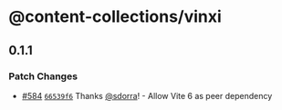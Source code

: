 # @content-collections/vinxi

## 0.1.1

### Patch Changes

- [#584](https://github.com/sdorra/content-collections/pull/584) [`66539f6`](https://github.com/sdorra/content-collections/commit/66539f6eea3738e3342a0ec7a85d26835b8b2602) Thanks [@sdorra](https://github.com/sdorra)! - Allow Vite 6 as peer dependency
